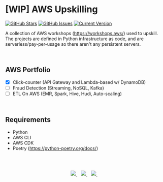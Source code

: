 [WIP] AWS Upskilling
============
[![GitHub Stars](https://img.shields.io/github/stars/jordanhoare/aws-upskilling.svg)](https://github.com/jordanhoare/aws-upskilling/stargazers) [![GitHub Issues](https://img.shields.io/github/issues/jordanhoare/aws-upskilling.svg)](https://github.com/jordanhoare/aws-upskilling/issues) [![Current Version](https://img.shields.io/badge/version-0.5.0-green.svg)](https://github.com/jordanhoare/aws-upskilling) 


A collection of AWS workshops (https://workshops.aws/) used to upskill.  The projects are defined in Python infrastructure as code, and are serverless/pay-per-usage so there aren't any persistent servers.   

</br>


## AWS Portfolio
  - [x] Click-counter (API Gateway and Lambda-based w/ DynamoDB)
  - [ ] Fraud Detection (Streaming, NoSQL, Kafka)
  - [ ] ETL On AWS (EMR, Spark, Hive, Hudi, Auto-scaling)

</br>

## Requirements 
- Python 
- AWS CLI 
- AWS CDK
- Poetry (https://python-poetry.org/docs/)

</br>

</br>

<p align="center">
    <a href="https://www.linkedin.com/in/jordan-hoare/">
        <img src="https://img.shields.io/badge/LinkedIn-0077B5?style=for-the-badge&logo=linkedin&logoColor=white" />
    </a>&nbsp;&nbsp;
    <a href="https://www.kaggle.com/jordanhoare">
        <img src="https://img.shields.io/badge/Kaggle-20BEFF?style=for-the-badge&logo=Kaggle&logoColor=white" />
    </a>&nbsp;&nbsp;
    <a href="mailto:jordanhoare0@gmail.com">
        <img src="https://img.shields.io/badge/Gmail-D14836?style=for-the-badge&logo=gmail&logoColor=white" />
    </a>&nbsp;&nbsp;
</p>



